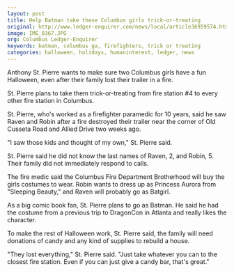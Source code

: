 ```yaml
---
layout: post
title: Help Batman take these Columbus girls trick-or-treating
original: http://www.ledger-enquirer.com/news/local/article36959574.html
image: IMG_0367.JPG
org: Columbus Ledger-Enquirer
keywords: batman, columbus ga, firefighters, trick or treating
categories: halloween, holidays, humaninterest, ledger, news
---
```


Anthony St. Pierre wants to make sure two Columbus girls have a fun Halloween, even after their family lost their trailer in a fire.

<!--break-->

St. Pierre plans to take them trick-or-treating from fire station #4 to every other fire station in Columbus.

St. Pierre, who's worked as a firefighter paramedic for 10 years, said he saw Raven and Robin after a fire destroyed their trailer near the corner of Old Cusseta Road and Allied Drive two weeks ago.

"I saw those kids and thought of my own," St. Pierre said.

St. Pierre said he did not know the last names of Raven, 2, and Robin, 5. Their family did not immediately respond to calls.

The fire medic said the Columbus Fire Department Brotherhood will buy the girls costumes to wear. Robin wants to dress up as Princess Aurora from "Sleeping Beauty," and Raven will probably go as Batgirl.

As a big comic book fan, St. Pierre plans to go as Batman. He said he had the costume from a previous trip to DragonCon in Atlanta and really likes the character.

To make the rest of Halloween work, St. Pierre said, the family will need donations of candy and any kind of supplies to rebuild a house.

"They lost everything," St. Pierre said. "Just take whatever you can to the closest fire station. Even if you can just give a candy bar, that's great."